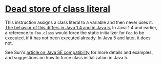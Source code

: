 # [Dead store of class literal](https://spotbugs.readthedocs.io/en/latest/bugDescriptions.html#DLS_DEAD_STORE_OF_CLASS_LITERAL)

This instruction assigns a class literal to a variable and then never uses it.
[The behavior of this differs in Java 1.4 and in Java 5.](http://www.oracle.com/technetwork/java/javase/compatibility-137462.html#literal)
In Java 1.4 and earlier, a reference to `Foo.class` would force the static initializer
for `Foo` to be executed, if it has not been executed already.
In Java 5 and later, it does not.

See Sun's [article on Java SE compatibility](http://www.oracle.com/technetwork/java/javase/compatibility-137462.html#literal)
for more details and examples, and suggestions on how to force class initialization in Java 5.